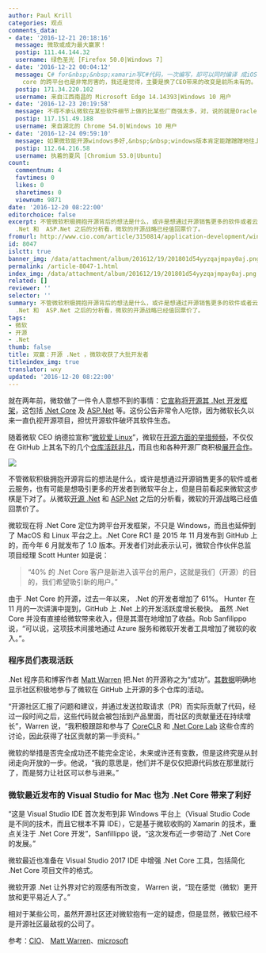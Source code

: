 ```yaml
---
author: Paul Krill
categories: 观点
comments_data:
- date: '2016-12-21 20:18:16'
  message: 微软或成为最大赢家！
  postip: 111.44.144.32
  username: 绿色圣光 [Firefox 50.0|Windows 7]
- date: '2016-12-22 00:04:12'
  message: C# for&nbsp;&nbsp;xamarin写C#代码，一次编写，却可以同时编译 成iOS、android的原生代码，这个应该是最厉害的了。还是就是用C#开发Unity游戏也是厉害了,.net
    core 的跨平台也是非常厉害的，我还是觉得，主要是换了CEO带来的改变是前所未有的。
  postip: 171.34.220.102
  username: 来自江西南昌的 Microsoft Edge 14.14393|Windows 10 用户
- date: '2016-12-23 20:19:58'
  message: 不得不承认微软在某些软件细节上做的比某些厂商强太多，对，说的就是Oracle
  postip: 117.151.49.188
  username: 来自湖北的 Chrome 54.0|Windows 10 用户
- date: '2016-12-24 09:59:10'
  message: 如果微软能开源windows多好,&nbsp;&nbsp;windows版本肯定能蹭蹭蹭地往上涨,
  postip: 112.64.216.58
  username: 执着的夏风 [Chromium 53.0|Ubuntu]
count:
  commentnum: 4
  favtimes: 0
  likes: 0
  sharetimes: 0
  viewnum: 9871
date: '2016-12-20 08:22:00'
editorchoice: false
excerpt: 不管微软积极拥抱开源背后的想法是什么，或许是想通过开源销售更多的软件或者云服务，也有可能是想吸引更多的开发者到微软平台上，但是目前看起来微软这步棋是下对了。从微软开源
  .Net 和  ASP.Net 之后的分析看，微软的开源战略已经值回票价了。
fromurl: http://www.cio.com/article/3150814/application-development/win-win-open-source-net-pays-off-for-devs.html
id: 8047
islctt: true
banner_img: /data/attachment/album/201612/19/201801d54yyzqajmpay0aj.png
permalink: /article-8047-1.html
index_img: /data/attachment/album/201612/19/201801d54yyzqajmpay0aj.png.thumb.jpg
related: []
reviewer: ''
selector: ''
summary: 不管微软积极拥抱开源背后的想法是什么，或许是想通过开源销售更多的软件或者云服务，也有可能是想吸引更多的开发者到微软平台上，但是目前看起来微软这步棋是下对了。从微软开源
  .Net 和  ASP.Net 之后的分析看，微软的开源战略已经值回票价了。
tags:
- 微软
- 开源
- .Net
thumb: false
title: 双赢：开源 .Net ，微软收获了大批开发者
titleindex_img: true
translator: wxy
updated: '2016-12-20 08:22:00'
---
```


就在两年前，微软做了一件令人意想不到的事情：[它宣称将开源其 .Net 开发框架](/article-4209-1.html)，这包括 [.Net Core](/article-4821-1.html) 及 [ASP.Net](/article-4940-1.html) 等。这份公告非常令人吃惊，因为微软长久以来一直仇视开源项目，担忧开源软件破坏其软件生态。


随着微软 CEO 纳德拉宣称“[微软爱 Linux](/article-4923-1.html)”，微软在[开源方面的举措频频](/article-6774-1.html)，不仅仅在 GitHub 上其名下的几个[仓库活跃非凡](/article-7776-1.html)，而且也和各种开源厂商积极[展开合作](/article-6528-1.html)。


![](/data/attachment/album/201612/19/201801d54yyzqajmpay0aj.png)


不管微软积极拥抱开源背后的想法是什么，或许是想通过开源销售更多的软件或者云服务，也有可能是想吸引更多的开发者到微软平台上，但是目前看起来微软这步棋是下对了。从微软[开源 .Net](/article-6727-1.html) 和  [ASP.Net](/article-6921-1.html) 之后的分析看，微软的开源战略已经值回票价了。


微软现在将 .Net Core 定位为跨平台开发框架，不只是 Windows，而且也延伸到了 MacOS 和 Linux 平台之上。.Net Core RC1 是 2015 年 11 月发布到 GitHub 上的，而今年 6 月就发布了 1.0 版本。开发者们对此表示认可，微软合作伙伴总监项目经理 Scott Hunter 如是说：



> 
> “40% 的 .Net Core 客户是新进入该平台的用户，这就是我们（开源）的目的，我们希望吸引新的用户。”
> 
> 
> 


由于 .Net Core 的开源，过去一年以来， .Net 的开发者增加了 61%。 Hunter 在 11 月的一次讲演中提到，GitHub 上 .Net 上的开发活跃度增长极快。
虽然 .Net Core 并没有直接给微软带来收入，但是其潜在地增加了收益。Rob Sanfilippo 说，“可以说，这项技术间接地通过 Azure 服务和微软开发者工具增加了微软的收入。”。


### 程序员们表现活跃


.Net 程序员和博客作者 [Matt Warren](http://mattwarren.org/) 把.Net 的开源称之为“成功”。[其数据](/article-6921-1.html)明确地显示社区积极地参与了微软在 GitHub 上开源的多个仓库的活动。


“开源社区汇报了问题和建议，并通过发送拉取请求（PR）而实际贡献了代码，经过一段时间之后，这些代码就会被包括到产品里面，而社区的贡献量还在持续增长”，Warren 说，“我积极跟踪和参与了 [CoreCLR](https://github.com/dotnet/coreclr/) 和 [.Net Core Lab](https://github.com/dotnet/corefxlab/) 这些仓库的讨论，因此获得了社区贡献的第一手资料。”



微软的举措是否完全成功还不能完全定论，未来或许还有变数，但是这终究是从封闭走向开放的一步。他说，“我的意思是，他们并不是仅仅把源代码放在那里就行了，而是努力让社区可以参与进来。”


### 微软最近发布的 Visual Studio for Mac 也为 .Net Core 带来了利好


“这是 Visual Studio IDE 首次发布到非 Windows 平台上（Visual Studio Code 是不同的技术，而且它根本不算 IDE），它是基于微软收购的 Xamarin 的技术，重点关注于 .Net Core 开发”，Sanfillippo 说，“这次发布近一步带动了 .Net Core 的发展。”


微软最近也准备在 Visual Studio 2017 IDE 中增强 .Net Core 工具，包括简化 .Net Core 项目文件的格式。


微软开源 .Net 让外界对它的观感有所改变， Warren 说，“现在感觉（微软）更开放和更平易近人了。”


相对于某些公司，虽然开源社区还对微软抱有一定的疑虑，但是显然，微软已经不是开源社区最敌视的公司了。


参考：[CIO](http://www.cio.com/article/3150814/application-development/win-win-open-source-net-pays-off-for-devs.html)、 [Matt Warren](http://mattwarren.org/)、[microsoft](https://www.microsoft.com/)